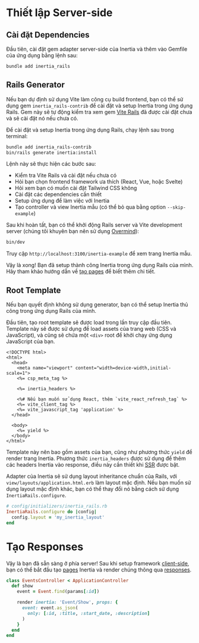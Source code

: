 # Thiết lập Server-side

## Cài đặt Dependencies

Đầu tiên, cài đặt gem adapter server-side của Inertia và thêm vào Gemfile của ứng dụng bằng lệnh sau:

```bash
bundle add inertia_rails
```

## Rails Generator

Nếu bạn dự định sử dụng Vite làm công cụ build frontend, bạn có thể sử dụng gem `inertia_rails-contrib` để cài đặt và setup Inertia trong ứng dụng Rails. Gem này sẽ tự động kiểm tra xem gem [Vite Rails](https://vite-ruby.netlify.app/guide/rails.html) đã được cài đặt chưa và sẽ cài đặt nó nếu chưa có.

Để cài đặt và setup Inertia trong ứng dụng Rails, chạy lệnh sau trong terminal:

```bash
bundle add inertia_rails-contrib
bin/rails generate inertia:install
```

Lệnh này sẽ thực hiện các bước sau:

- Kiểm tra Vite Rails và cài đặt nếu chưa có
- Hỏi bạn chọn frontend framework ưa thích (React, Vue, hoặc Svelte)
- Hỏi xem bạn có muốn cài đặt Tailwind CSS không
- Cài đặt các dependencies cần thiết
- Setup ứng dụng để làm việc với Inertia
- Tạo controller và view Inertia mẫu (có thể bỏ qua bằng option `--skip-example`)

Sau khi hoàn tất, bạn có thể khởi động Rails server và Vite development server (chúng tôi khuyên bạn nên sử dụng [Overmind](https://github.com/DarthSim/overmind)):

```bash
bin/dev
```

Truy cập `http://localhost:3100/inertia-example` để xem trang Inertia mẫu.

Vậy là xong! Bạn đã setup thành công Inertia trong ứng dụng Rails của mình. Hãy tham khảo hướng dẫn về [tạo pages](/docs/07-pages.md) để biết thêm chi tiết.

## Root Template

Nếu bạn quyết định không sử dụng generator, bạn có thể setup Inertia thủ công trong ứng dụng Rails của mình.

Đầu tiên, tạo root template sẽ được load trong lần truy cập đầu tiên. Template này sẽ được sử dụng để load assets của trang web (CSS và JavaScript), và cũng sẽ chứa một `<div>` root để khởi chạy ứng dụng JavaScript của bạn.

```erb
<!DOCTYPE html>
<html>
  <head>
    <meta name="viewport" content="width=device-width,initial-scale=1">
    <%= csp_meta_tag %>

    <%= inertia_headers %>

    <%# Nếu bạn muốn sử dụng React, thêm `vite_react_refresh_tag` %>
    <%= vite_client_tag %>
    <%= vite_javascript_tag 'application' %>
  </head>

  <body>
    <%= yield %>
  </body>
</html>
```

Template này nên bao gồm assets của bạn, cũng như phương thức `yield` để render trang Inertia. Phương thức `inertia_headers` được sử dụng để thêm các headers Inertia vào response, điều này cần thiết khi [SSR](/docs/02-server-side-rendering.md) được bật.

Adapter của Inertia sẽ sử dụng layout inheritance chuẩn của Rails, với `view/layouts/application.html.erb` làm layout mặc định. Nếu bạn muốn sử dụng layout mặc định khác, bạn có thể thay đổi nó bằng cách sử dụng `InertiaRails.configure`.

```ruby
# config/initializers/inertia_rails.rb
InertiaRails.configure do |config|
  config.layout = 'my_inertia_layout'
end
```

# Tạo Responses

Vậy là bạn đã sẵn sàng ở phía server! Sau khi setup framework [client-side](/docs/03-client-side-setup.md), bạn có thể bắt đầu tạo [pages](/docs/07-pages.md) Inertia và render chúng thông qua [responses](/docs/08-responses.md).

```ruby
class EventsController < ApplicationController
  def show
    event = Event.find(params[:id])

    render inertia: 'Event/Show', props: {
      event: event.as_json(
        only: [:id, :title, :start_date, :description]
      )
    }
  end
end
```
